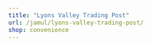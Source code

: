 ```yaml
---
title: "Lyons Valley Trading Post"
url: /jamul/lyons-valley-trading-post/
shop: convenience
---
```


